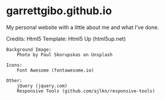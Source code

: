 # garrettgibo.github.io
My personal website with a little about me and what I've done.


Credits:
    Html5 Template:
        Html5 Up (html5up.net)

    Background Image:
        Photo by Paul Skorupskas on Unsplash

	Icons:
		Font Awesome (fontawesome.io)

	Other:
		jQuery (jquery.com)
		Responsive Tools (github.com/ajlkn/responsive-tools)
